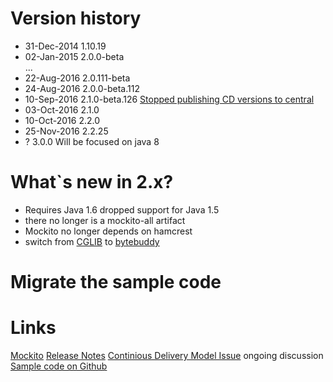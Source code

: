 # Version history
- 31-Dec-2014 1.10.19
- 02-Jan-2015 2.0.0-beta  
  ...
- 22-Aug-2016 2.0.111-beta	
- 24-Aug-2016 2.0.0-beta.112
- 10-Sep-2016 2.1.0-beta.126 [Stopped publishing CD versions to central](https://github.com/mockito/mockito/issues/595)
- 03-Oct-2016 2.1.0	
- 10-Oct-2016 2.2.0	
- 25-Nov-2016 2.2.25
- ? 3.0.0  Will be focused on java 8

# What`s new in 2.x?
- Requires Java 1.6 dropped support for Java 1.5
- there no longer is a mockito-all artifact
- Mockito no longer depends on hamcrest
- switch from [CGLIB](https://github.com/cglib/cglib) to [bytebuddy](https://github.com/raphw/byte-buddy)

# Migrate the sample code


# Links
[Mockito](http://mockito.org)
[Release Notes](https://github.com/mockito/mockito/blob/master/doc/release-notes/official.md)
[Continious Delivery Model Issue](https://github.com/mockito/mockito/issues/618) ongoing discussion
[Sample code on Github](https://github.com/signed/world-of-mocks)